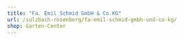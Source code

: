 ```yaml
---
title: "Fa. Emil Schmid GmbH & Co.KG"
url: /sulzbach-rosenberg/fa-emil-schmid-gmbh-und-co-kg/
shop: Garten-Center
---
```

